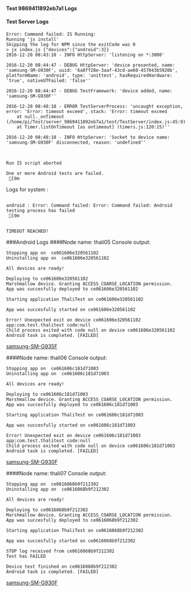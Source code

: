 #### Test 9869411892eb7a1 Logs

#### Test Server Logs
```
Error: Command failed: IS Running:
Running 'jx install'
Skipping the log for NPM since the exitCode was 0
> jx index.js {"devices":{"android":3}}
2016-12-20 08:43:18 - INFO HttpServer: 'listening on *:3000'

2016-12-20 08:44:47 - DEBUG HttpServer: 'device presented, name: 'samsung-SM-G930F', uuid: '6a8ff28e-3aaf-43cd-ae60-457043b5920b', platformName: 'android', type: 'unittest', hasRequiredHardware: 'true', nativeUTFailed: 'false''

2016-12-20 08:44:47 - DEBUG TestFramework: 'device added, name: 'samsung-SM-G930F''

2016-12-20 08:48:18 - ERROR TestServerProcess: 'uncaught exception, error: 'Error: timeout exceed', stack: 'Error: timeout exceed
    at null._onTimeout (/home/pi/Test/server_9869411892eb7a1/test/TestServer/index.js:45:9)
    at Timer.listOnTimeout [as ontimeout] (timers.js:120:15)''

2016-12-20 08:48:18 - INFO HttpServer: 'Socket to device name: 'samsung-SM-G930F' disconnected, reason: 'undefined''


 
Run IS script aborted
 
One or more Android tests are failed.
 [0m

```


Logs for system : 
```

android : Error: Command failed: Error: Command failed: Android testing process has failed
 [0m


TIMEOUT REACHED!
```
###Android Logs
####Node name: thali05
Console output:
```
Stopping app on  ce061606e320561102
Uninstalling app on  ce061606e320561102

All devices are ready!

Deploying to ce061606e320561102
Marshmallow device. Granting ACCESS_COARSE_LOCATION permission.
App was succesfully deployed to ce061606e320561102

Starting application ThaliTest on ce061606e320561102

App was succesfully started on ce061606e320561102

Error! Unexpected exit on device ce061606e320561102 app:com.test.thalitest code:null 
Child process exited with code null on device ce061606e320561102
Android task is completed. [FAILED]
```
[samsung-SM-G935F](https://github.com/ThaliTester/TestResults/blob/9869411892eb7a1_CI_sanity_check_czyzm/thali05_samsung-SM-G935F.md)

####Node name: thali06
Console output:
```
Stopping app on  ce061606c181d71003
Uninstalling app on  ce061606c181d71003

All devices are ready!

Deploying to ce061606c181d71003
Marshmallow device. Granting ACCESS_COARSE_LOCATION permission.
App was succesfully deployed to ce061606c181d71003

Starting application ThaliTest on ce061606c181d71003

App was succesfully started on ce061606c181d71003

Error! Unexpected exit on device ce061606c181d71003 app:com.test.thalitest code:null 
Child process exited with code null on device ce061606c181d71003
Android task is completed. [FAILED]
```
[samsung-SM-G930F](https://github.com/ThaliTester/TestResults/blob/9869411892eb7a1_CI_sanity_check_czyzm/thali06_samsung-SM-G930F.md)

####Node name: thali07
Console output:
```
Stopping app on  ce0616068b9f212302
Uninstalling app on  ce0616068b9f212302

All devices are ready!

Deploying to ce0616068b9f212302
Marshmallow device. Granting ACCESS_COARSE_LOCATION permission.
App was succesfully deployed to ce0616068b9f212302

Starting application ThaliTest on ce0616068b9f212302

App was succesfully started on ce0616068b9f212302

STOP log received from ce0616068b9f212302
Test has FAILED

Device test finished on ce0616068b9f212302 
Android task is completed. [FAILED]
```
[samsung-SM-G930F](https://github.com/ThaliTester/TestResults/blob/9869411892eb7a1_CI_sanity_check_czyzm/thali07_samsung-SM-G930F.md)




